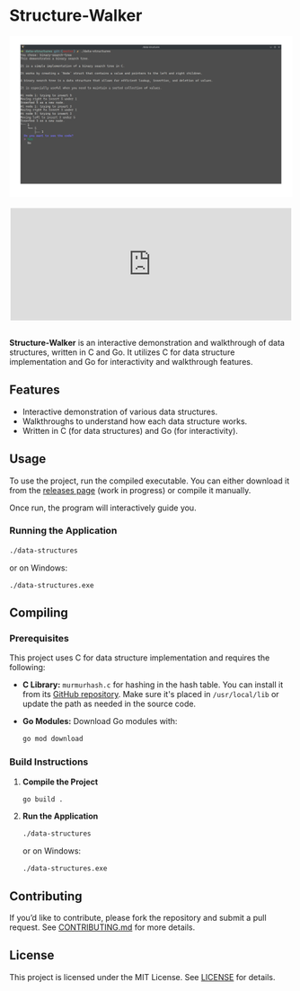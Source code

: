 # Structure-Walker
<div style="display: flex; align-items: center; justify-content: space-between; gap: 20px; flex-direction: column">
  <img src="docs/image.png" alt="Image description"/>
  <iframe 
    width="500" 
    height="200" 
    src="https://www.youtube.com/embed/SJS8YsVZxYE" 
    title="Structure Walker - Hack Club Demo" 
    frameborder="0" 
    allow="accelerometer; autoplay; clipboard-write; encrypted-media; gyroscope; picture-in-picture; web-share" 
    referrerpolicy="strict-origin-when-cross-origin" 
    allowfullscreen 
    style="height: 200px; width: 500px;">
  </iframe>
</div>

<br>

**Structure-Walker** is an interactive demonstration and walkthrough of data structures, written in C and Go. It utilizes C for data structure implementation and Go for interactivity and walkthrough features.

## Features
- Interactive demonstration of various data structures.
- Walkthroughs to understand how each data structure works.
- Written in C (for data structures) and Go (for interactivity).

## Usage

To use the project, run the compiled executable. You can either download it from the [releases page](#) (work in progress) or compile it manually.

Once run, the program will interactively guide you.

### Running the Application

```sh
./data-structures
```

or on Windows:

```pwsh
./data-structures.exe
```

## Compiling

### Prerequisites

This project uses C for data structure implementation and requires the following:

- **C Library:** `murmurhash.c` for hashing in the hash table. You can install it from its [GitHub repository](https://github.com/jwerle/murmurhash.c). Make sure it's placed in `/usr/local/lib` or update the path as needed in the source code.

- **Go Modules:** Download Go modules with:

  ```sh
  go mod download
  ```

### Build Instructions

1. **Compile the Project**

   ```sh
   go build .
   ```

2. **Run the Application**

   ```sh
   ./data-structures
   ```

   or on Windows:

   ```pwsh
   ./data-structures.exe
   ```

## Contributing

If you’d like to contribute, please fork the repository and submit a pull request. See [CONTRIBUTING.md](CONTRIBUTING.md) for more details.

## License

This project is licensed under the MIT License. See [LICENSE](LICENSE) for details.
